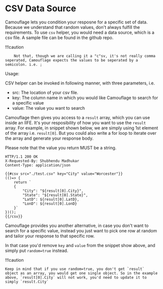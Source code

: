 # CSV Data Source

Camouflage lets you condition your resposne for a specific set of data. Because we understand that random values, don't always fulfill the requirements. To use `csv` helper, you would need a data source, which is a csv file. A sample file can be found in the github repo.

!!!caution

        Not that, though we are calling it a "c"sv, it's not really comma seperated, Camouflage expects the values to be seperated by a semicolon. i.e. ;

Usage:

CSV helper can be invoked in following manner, with three parameters, i.e.

- src: The location of your csv file.
- key: The column name in which you would like Camouflage to search for a specific value
- value: The value you want to search

Camouflage then gives you access to a `result` array, which you can use inside an IIFE. It's your resposibility of how you want to use the `result` array. For example, in snippet shown below, we are simply using 1st element of the array i.e. `result[0]`. But you could also write a for loop to iterate over the array and generate your response body.

Please note that the value you return MUST be a string.

```
HTTP/1.1 200 OK
X-Requested-By: Shubhendu Madhukar
Content-Type: application/json

{{#csv src="./test.csv" key="City" value="Worcester"}}
(()=> {
    return `
    {
        "City": "${result[0].City}",
        "State": "${result[0].State}",
        "LatD": ${result[0].LatD},
        "LonD": ${result[0].LonD}
    }`
})();
{{/csv}}
```

Camouflage provides you another alternative, in case you don't want to search for a specific value, instead you just want to pick one row at random and tailor your response to that specific row.

In that case you'd remove `key` and `value` from the snippet show above, and simply put `random=true` instead.

!!!caution

    Keep in mind that if you use random=true, you don't get `result` object as an array, you would get one single object. So in the example above, `result[0].City` will not work, you'd need to update it to simply `result.City`
